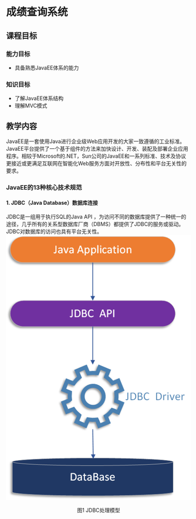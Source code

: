 # 成绩查询系统

## 课程目标

### 能力目标

* 具备熟悉JavaEE体系的能力

### 知识目标

* 了解JavaEE体系结构
* 理解MVC模式

## 教学内容

JavaEE是一套使用Java进行企业级Web应用开发的大家一致遵循的工业标准。
JavaEE平台提供了一个基于组件的方法来加快设计、开发、装配及部署企业应用程序。相较于Microsoft的.NET，Sun公司的JavaEE和一系列标准、技术及协议更接近或更满足互联网在智能化Web服务方面对开放性、分布性和平台无关性的要求。

### JavaEE的13种核心技术规范

#### 1. JDBC（Java Database）数据库连接

JDBC是一组用于执行SQL的Java API ，为访问不同的数据库提供了一种统一的途径，几乎所有的关系型数据库厂商（DBMS）都提供了JDBC的服务或驱动。JDBC对数据库的访问也具有平台无关性。
![image](/asserts/ch1/1.png)
<center>
图1 JDBC处理模型
</center>
